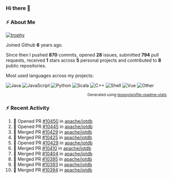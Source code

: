 ### Hi there 👋

### :zap: About Me

[![trophy](https://github-profile-trophy.vercel.app/?username=HTHou&theme=onedark)](https://github.com/ryo-ma/github-profile-trophy)
   
Joined Github **6** years ago.

Since then I pushed **870** commits, opened **28** issues, submitted **794** pull requests, received **1** stars across **5** personal projects and contributed to **8** public repositories.

Most used languages across my projects:

![Java](https://img.shields.io/static/v1?style=flat-square&label=%E2%A0%80&color=555&labelColor=%23b07219&message=Java%EF%B8%B194.4%25)
![JavaScript](https://img.shields.io/static/v1?style=flat-square&label=%E2%A0%80&color=555&labelColor=%23f1e05a&message=JavaScript%EF%B8%B11.4%25)
![Python](https://img.shields.io/static/v1?style=flat-square&label=%E2%A0%80&color=555&labelColor=%233572A5&message=Python%EF%B8%B10.7%25)
![Scala](https://img.shields.io/static/v1?style=flat-square&label=%E2%A0%80&color=555&labelColor=%23c22d40&message=Scala%EF%B8%B10.6%25)
![C++](https://img.shields.io/static/v1?style=flat-square&label=%E2%A0%80&color=555&labelColor=%23f34b7d&message=C%2B%2B%EF%B8%B10.6%25)
![Shell](https://img.shields.io/static/v1?style=flat-square&label=%E2%A0%80&color=555&labelColor=%2389e051&message=Shell%EF%B8%B10.4%25)
![Vue](https://img.shields.io/static/v1?style=flat-square&label=%E2%A0%80&color=555&labelColor=%2341b883&message=Vue%EF%B8%B10.3%25)
![Other](https://img.shields.io/static/v1?style=flat-square&label=%E2%A0%80&color=555&labelColor=%23ededed&message=Other%EF%B8%B11.2%25)

<p align="right"><sub>Generated using <a href="https://github.com/marketplace/actions/profile-readme-stats">teoxoy/profile-readme-stats</a></sub></p>


<!--![](https://github.com/HTHou/HTHou/blob/output/github-contribution-grid-snake.svg)-->

<!--![Haonan Hou's github stats](https://github-readme-stats.vercel.app/api?username=HTHou&count_private=true&show_icons=true&theme=onedark)-->

<!--![Haonan Hou's wakatime stats](https://github-readme-stats.vercel.app/api/wakatime?username=HTHou&layout=compact&theme=onedark)-->

<!--![Top Langs](https://github-readme-stats.vercel.app/api/top-langs/?username=HTHou&theme=onedark&layout=compact)-->

### :zap: Recent Activity
<!--START_SECTION:activity-->
1. 💪 Opened PR [#10450](https://github.com/apache/iotdb/pull/10450) in [apache/iotdb](https://github.com/apache/iotdb)
2. 💪 Opened PR [#10445](https://github.com/apache/iotdb/pull/10445) in [apache/iotdb](https://github.com/apache/iotdb)
3. 🎉 Merged PR [#10429](https://github.com/apache/iotdb/pull/10429) in [apache/iotdb](https://github.com/apache/iotdb)
4. 🎉 Merged PR [#10425](https://github.com/apache/iotdb/pull/10425) in [apache/iotdb](https://github.com/apache/iotdb)
5. 💪 Opened PR [#10429](https://github.com/apache/iotdb/pull/10429) in [apache/iotdb](https://github.com/apache/iotdb)
6. 🎉 Merged PR [#10410](https://github.com/apache/iotdb/pull/10410) in [apache/iotdb](https://github.com/apache/iotdb)
7. 🎉 Merged PR [#10404](https://github.com/apache/iotdb/pull/10404) in [apache/iotdb](https://github.com/apache/iotdb)
8. 🎉 Merged PR [#10395](https://github.com/apache/iotdb/pull/10395) in [apache/iotdb](https://github.com/apache/iotdb)
9. 🎉 Merged PR [#10393](https://github.com/apache/iotdb/pull/10393) in [apache/iotdb](https://github.com/apache/iotdb)
10. 🎉 Merged PR [#10394](https://github.com/apache/iotdb/pull/10394) in [apache/iotdb](https://github.com/apache/iotdb)
<!--END_SECTION:activity-->

<!--
**HTHou/HTHou** is a ✨ _special_ ✨ repository because its `README.md` (this file) appears on your GitHub profile.

Here are some ideas to get you started:

- 🔭 I’m currently working on ...
- 🌱 I’m currently learning ...
- 👯 I’m looking to collaborate on ...
- 🤔 I’m looking for help with ...
- 💬 Ask me about ...
- 📫 How to reach me: ...
- 😄 Pronouns: ...
- ⚡ Fun fact: ...
-->
